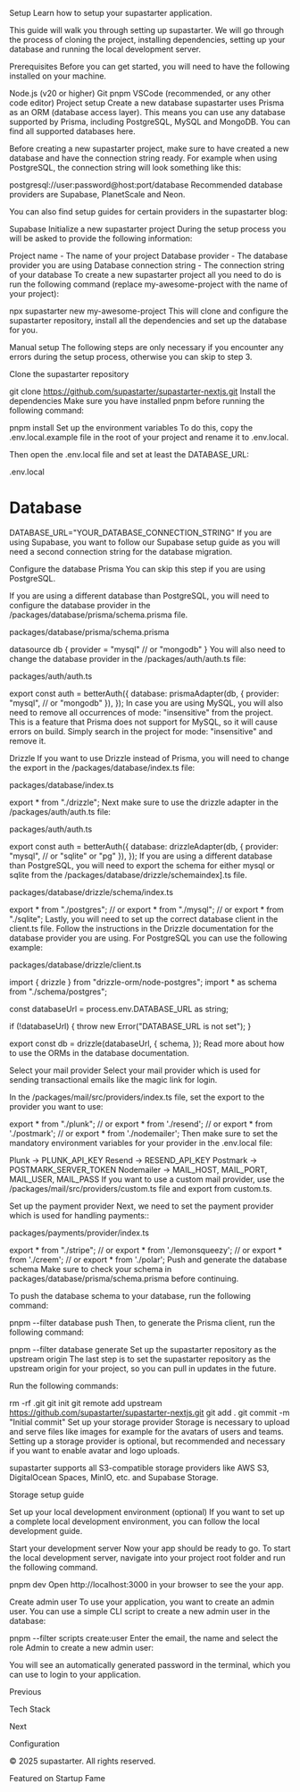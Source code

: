 Setup
Learn how to setup your supastarter application.

This guide will walk you through setting up supastarter. We will go through the process of cloning the project, installing dependencies, setting up your database and running the local development server.

Prerequisites
Before you can get started, you will need to have the following installed on your machine.

Node.js (v20 or higher)
Git
pnpm
VSCode (recommended, or any other code editor)
Project setup
Create a new database
supastarter uses Prisma as an ORM (database access layer). This means you can use any database supported by Prisma, including PostgreSQL, MySQL and MongoDB. You can find all supported databases here.

Before creating a new supastarter project, make sure to have created a new database and have the connection string ready. For example when using PostgreSQL, the connection string will look something like this:


postgresql://user:password@host:port/database
Recommended database providers are Supabase, PlanetScale and Neon.

You can also find setup guides for certain providers in the supastarter blog:

Supabase
Initialize a new supastarter project
During the setup process you will be asked to provide the following information:

Project name - The name of your project
Database provider - The database provider you are using
Database connection string - The connection string of your database
To create a new supastarter project all you need to do is run the following command (replace my-awesome-project with the name of your project):


npx supastarter new my-awesome-project
This will clone and configure the supastarter repository, install all the dependencies and set up the database for you.

Manual setup
The following steps are only necessary if you encounter any errors during the setup process, otherwise you can skip to step 3.

Clone the supastarter repository

git clone https://github.com/supastarter/supastarter-nextjs.git
Install the dependencies
Make sure you have installed pnpm before running the following command:


pnpm install
Set up the environment variables
To do this, copy the .env.local.example file in the root of your project and rename it to .env.local.

Then open the .env.local file and set at least the DATABASE_URL:

.env.local

# Database
DATABASE_URL="YOUR_DATABASE_CONNECTION_STRING"
If you are using Supabase, you want to follow our Supabase setup guide as you will need a second connection string for the database migration.

Configure the database
Prisma
You can skip this step if you are using PostgreSQL.

If you are using a different database than PostgreSQL, you will need to configure the database provider in the /packages/database/prisma/schema.prisma file.

packages/database/prisma/schema.prisma

datasource db {
  provider = "mysql" // or "mongodb"
}
You will also need to change the database provider in the /packages/auth/auth.ts file:

packages/auth/auth.ts

export const auth = betterAuth({
	database: prismaAdapter(db, {
		provider: "mysql", // or "mongodb"
	}),
});
In case you are using MySQL, you will also need to remove all occurrences of mode: "insensitive" from the project. This is a feature that Prisma does not support for MySQL, so it will cause errors on build. Simply search in the project for mode: "insensitive" and remove it.

Drizzle
If you want to use Drizzle instead of Prisma, you will need to change the export in the /packages/database/index.ts file:

packages/database/index.ts

export * from "./drizzle";
Next make sure to use the drizzle adapter in the /packages/auth/auth.ts file:

packages/auth/auth.ts

export const auth = betterAuth({
	database: drizzleAdapter(db, {
		provider: "mysql", // or "sqlite" or "pg"
	}),
});
If you are using a different database than PostgreSQL, you will need to export the schema for either mysql or sqlite from the /packages/database/drizzle/schemaindex].ts file.

packages/database/drizzle/schema/index.ts

export * from "./postgres";
// or export * from "./mysql";
// or export * from "./sqlite";
Lastly, you will need to set up the correct database client in the client.ts file. Follow the instructions in the Drizzle documentation for the database provider you are using. For PostgreSQL you can use the following example:

packages/database/drizzle/client.ts

import { drizzle } from "drizzle-orm/node-postgres";
import * as schema from "./schema/postgres";
 
const databaseUrl = process.env.DATABASE_URL as string;
 
if (!databaseUrl) {
	throw new Error("DATABASE_URL is not set");
}
 
export const db = drizzle(databaseUrl, {
	schema,
});
Read more about how to use the ORMs in the database documentation.

Select your mail provider
Select your mail provider which is used for sending transactional emails like the magic link for login.

In the /packages/mail/src/providers/index.ts file, set the export to the provider you want to use:


export * from "./plunk";
// or export * from './resend';
// or export * from './postmark';
// or export * from './nodemailer';
Then make sure to set the mandatory environment variables for your provider in the .env.local file:

Plunk -> PLUNK_API_KEY
Resend -> RESEND_API_KEY
Postmark -> POSTMARK_SERVER_TOKEN
Nodemailer -> MAIL_HOST, MAIL_PORT, MAIL_USER, MAIL_PASS
If you want to use a custom mail provider, use the /packages/mail/src/providers/custom.ts file and export from custom.ts.

Set up the payment provider
Next, we need to set the payment provider which is used for handling payments::

packages/payments/provider/index.ts

export * from "./stripe";
// or export * from './lemonsqueezy';
// or export * from './creem';
// or export * from './polar';
Push and generate the database schema
Make sure to check your schema in packages/database/prisma/schema.prisma before continuing.

To push the database schema to your database, run the following command:


pnpm --filter database push
Then, to generate the Prisma client, run the following command:


pnpm --filter database generate
Set up the supastarter repository as the upstream origin
The last step is to set the supastarter repository as the upstream origin for your project, so you can pull in updates in the future.

Run the following commands:


rm -rf .git
git init
git remote add upstream https://github.com/supastarter/supastarter-nextjs.git
git add .
git commit -m "Initial commit"
Set up your storage provider
Storage is necessary to upload and serve files like images for example for the avatars of users and teams. Setting up a storage provider is optional, but recommended and necessary if you want to enable avatar and logo uploads.

supastarter supports all S3-compatible storage providers like AWS S3, DigitalOcean Spaces, MinIO, etc. and Supabase Storage.

Storage setup guide

Set up your local development environment (optional)
If you want to set up a complete local development environment, you can follow the local development guide.

Start your development server
Now your app should be ready to go. To start the local development server, navigate into your project root folder and run the following command.


pnpm dev
Open http://localhost:3000 in your browser to see the your app.

Create admin user
To use your application, you want to create an admin user. You can use a simple CLI script to create a new admin user in the database:


pnpm --filter scripts create:user
Enter the email, the name and select the role Admin to create a new admin user:



You will see an automatically generated password in the terminal, which you can use to login to your application.

Previous

Tech Stack

Next

Configuration

© 2025 supastarter. All rights reserved.

Featured on Startup Fame




